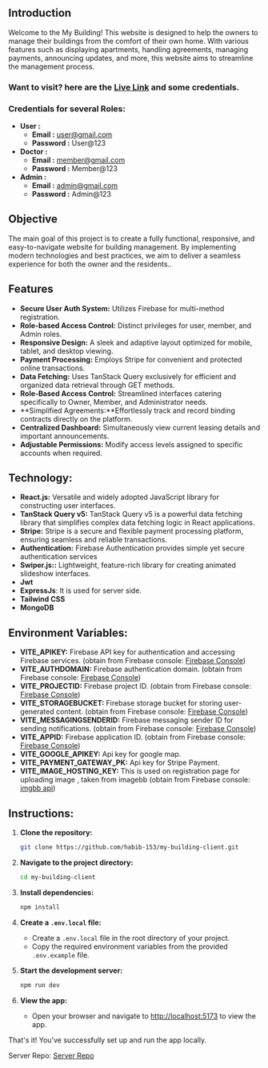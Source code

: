 ## Introduction

Welcome to the My Building! This website is designed to help the owners to manage their buildings from the comfort of their own home. With various features such as displaying apartments, handling agreements, managing payments, announcing updates, and more, this website aims to streamline the management process.

### Want to visit? here are the [Live Link](https://a-12-my-building.web.app) and some credentials.

### Credentials for several Roles:
- **User :**
    - **Email :** user@gmail.com
    - **Password :** User@123
- **Doctor :**
    - **Email :** member@gmail.com
    - **Password :** Member@123
- **Admin :**
    - **Email :** admin@gmail.com
    - **Password :** Admin@123

## Objective

The main goal of this project is to create a fully functional, responsive, and easy-to-navigate website for building management. By implementing modern technologies and best practices, we aim to deliver a seamless experience for both the owner and the residents..

## Features
- **Secure User Auth System:** Utilizes Firebase for multi-method registration.
- **Role-based Access Control:** Distinct privileges for user, member, and Admin roles.
- **Responsive Design:** A sleek and adaptive layout optimized for mobile, tablet, and desktop viewing.
- **Payment Processing:** Employs Stripe for convenient and protected online transactions.
- **Data Fetching:** Uses TanStack Query exclusively for efficient and organized data retrieval through GET methods.
- **Role-Based Access Control:** Streamlined interfaces catering specifically to Owner, Member, and Administrator needs.
- **Simplified Agreements:**Effortlessly track and record binding contracts directly on the platform.
- **Centralized Dashboard:** Simultaneously view current leasing details and important announcements.
- **Adjustable Permissions:** Modify access levels assigned to specific accounts when required.

## Technology:

- **React.js:**  Versatile and widely adopted JavaScript library for constructing user interfaces.
- **TanStack Query v5:** TanStack Query v5 is a powerful data fetching library that simplifies complex data fetching logic in React applications.
- **Stripe:** Stripe is a secure and flexible payment processing platform, ensuring seamless and reliable transactions.
- **Authentication:** Firebase Authentication provides simple yet secure authentication services
- **Swiper.js::** Lightweight, feature-rich library for creating animated slideshow interfaces.
- **Jwt**
- **ExpressJs**: It is used for server side.
- **Tailwind CSS**
- **MongoDB**

## Environment Variables:

- **VITE_APIKEY:** Firebase API key for authentication and accessing Firebase services. (obtain from Firebase console: [Firebase Console](https://console.firebase.google.com/))
- **VITE_AUTHDOMAIN:** Firebase authentication domain. (obtain from Firebase console: [Firebase Console](https://console.firebase.google.com/))
- **VITE_PROJECTID:** Firebase project ID. (obtain from Firebase console: [Firebase Console](https://console.firebase.google.com/))
- **VITE_STORAGEBUCKET:** Firebase storage bucket for storing user-generated content. (obtain from Firebase console: [Firebase Console](https://console.firebase.google.com/))
- **VITE_MESSAGINGSENDERID:** Firebase messaging sender ID for sending notifications. (obtain from Firebase console: [Firebase Console](https://console.firebase.google.com/))
- **VITE_APPID:** Firebase application ID. (obtain from Firebase console: [Firebase Console](https://console.firebase.google.com/))
- **VITE_GOOGLE_APIKEY:** Api key for google map.
- **VITE_PAYMENT_GATEWAY_PK:** Api key for Stripe Payment.
- **VITE_IMAGE_HOSTING_KEY:** This is used on registration page for uploading image , taken from imagebb (obtain from Firebase console: [imgbb api](https://api.imgbb.com/))


<!-- ### **To run run locally you also need to [clone](https://github.com/TeamTechTitans/VirtualDoc-Backend) the server repository.** -->

## Instructions:

1. **Clone the repository:**

   ```bash
   git clone https://github.com/habib-153/my-building-client.git
   ```

2. **Navigate to the project directory:**

   ```bash
   cd my-building-client
   ```

3. **Install dependencies:**

   ```bash
   npm install
   ```

4. **Create a `.env.local` file:**

   - Create a `.env.local` file in the root directory of your project.
   - Copy the required environment variables from the provided `.env.example` file.

5. **Start the development server:**

   ```bash
   npm run dev
   ```

6. **View the app:**

   - Open your browser and navigate to [http://localhost:5173](http://localhost:5173) to view the app.

That's it! You've successfully set up and run the app locally.

Server Repo: [Server Repo](https://github.com/habib-153/my-building-server)
